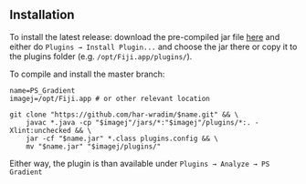 ## Installation

To install the latest release: download the pre-compiled jar file [here](https://github.com/har-wradim/PS_Gradient/releases) and either do `Plugins → Install Plugin...` and choose the jar there or copy it to the plugins folder (e.g. `/opt/Fiji.app/plugins/`).

To compile and install the master branch:

	name=PS_Gradient
	imagej=/opt/Fiji.app # or other relevant location

	git clone "https://github.com/har-wradim/$name.git" && \
		javac *.java -cp "$imagej"/jars/*:"$imagej"/plugins/*:. -Xlint:unchecked && \
		jar -cf "$name.jar" *.class plugins.config && \
		mv "$name.jar" "$imagej/plugins/"

Either way, the plugin is than available under `Plugins → Analyze → PS Gradient`
